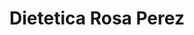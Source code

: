 ---
title: "Dietetica Rosa Perez"
url: /santa-coloma-de-gramenet/dietetica-rosa-perez/
shop: Kräuter
---